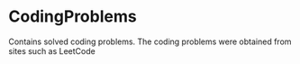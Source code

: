 # CodingProblems
Contains solved coding problems. The coding problems were obtained from sites such as LeetCode
